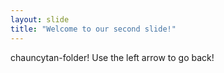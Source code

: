 ```yaml
---
layout: slide
title: "Welcome to our second slide!"
---
```

chauncytan-folder!
Use the left arrow to go back!